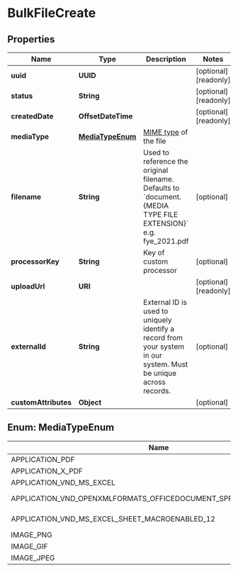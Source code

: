 

# BulkFileCreate

## Properties

Name | Type | Description | Notes
------------ | ------------- | ------------- | -------------
**uuid** | **UUID** |  |  [optional] [readonly]
**status** | **String** |  |  [optional] [readonly]
**createdDate** | **OffsetDateTime** |  |  [optional] [readonly]
**mediaType** | [**MediaTypeEnum**](#MediaTypeEnum) | [MIME type](https://developer.mozilla.org/en-US/docs/Glossary/MIME_type) of the file | 
**filename** | **String** | Used to reference the original filename. Defaults to &#x60;document.{MEDIA TYPE FILE EXTENSION}&#x60; e.g. fye_2021.pdf |  [optional]
**processorKey** | **String** | Key of custom processor |  [optional]
**uploadUrl** | **URI** |  |  [optional] [readonly]
**externalId** | **String** | External ID is used to uniquely identify a record from your system in our system. Must be unique across records. |  [optional]
**customAttributes** | **Object** |  |  [optional]



## Enum: MediaTypeEnum

Name | Value
---- | -----
APPLICATION_PDF | &quot;application/pdf&quot;
APPLICATION_X_PDF | &quot;application/x-pdf&quot;
APPLICATION_VND_MS_EXCEL | &quot;application/vnd.ms-excel&quot;
APPLICATION_VND_OPENXMLFORMATS_OFFICEDOCUMENT_SPREADSHEETML_SHEET | &quot;application/vnd.openxmlformats-officedocument.spreadsheetml.sheet&quot;
APPLICATION_VND_MS_EXCEL_SHEET_MACROENABLED_12 | &quot;application/vnd.ms-excel.sheet.macroEnabled.12&quot;
IMAGE_PNG | &quot;image/png&quot;
IMAGE_GIF | &quot;image/gif&quot;
IMAGE_JPEG | &quot;image/jpeg&quot;



